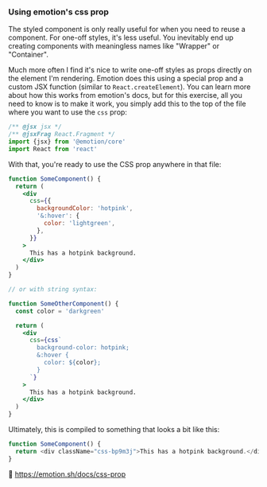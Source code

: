 
### Using emotion's css prop

The styled component is only really useful for when you need to reuse a
component. For one-off styles, it's less useful. You inevitably end up creating
components with meaningless names like "Wrapper" or "Container".

Much more often I find it's nice to write one-off styles as props directly on
the element I'm rendering. Emotion does this using a special prop and a custom
JSX function (similar to `React.createElement`). You can learn more about how
this works from emotion's docs, but for this exercise, all you need to know is
to make it work, you simply add this to the top of the file where you want to
use the `css` prop:

```javascript
/** @jsx jsx */
/** @jsxFrag React.Fragment */
import {jsx} from '@emotion/core'
import React from 'react'
```

With that, you're ready to use the CSS prop anywhere in that file:

```jsx
function SomeComponent() {
  return (
    <div
      css={{
        backgroundColor: 'hotpink',
        '&:hover': {
          color: 'lightgreen',
        },
      }}
    >
      This has a hotpink background.
    </div>
  )
}

// or with string syntax:

function SomeOtherComponent() {
  const color = 'darkgreen'

  return (
    <div
      css={css`
        background-color: hotpink;
        &:hover {
          color: ${color};
        }
      `}
    >
      This has a hotpink background.
    </div>
  )
}
```

Ultimately, this is compiled to something that looks a bit like this:

```javascript
function SomeComponent() {
  return <div className="css-bp9m3j">This has a hotpink background.</div>
}
```

📜 https://emotion.sh/docs/css-prop
